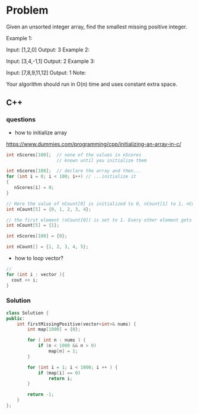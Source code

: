 # Problem

Given an unsorted integer array, find the smallest missing positive integer.

Example 1:

Input: [1,2,0]
Output: 3
Example 2:

Input: [3,4,-1,1]
Output: 2
Example 3:

Input: [7,8,9,11,12]
Output: 1
Note:

Your algorithm should run in O(n) time and uses constant extra space.

## C++

### questions

- how to initialize array

https://www.dummies.com/programming/cpp/initializing-an-array-in-c/

```c++
int nScores[100];  // none of the values in nScores
                   // known until you initialize them

int nScores[100];  // declare the array and then...
for (int i = 0; i < 100; i++) // ...initialize it
{
   nScores[i] = 0;
}

// Here the value of nCount[0] is initialized to 0, nCount[1] to 1, nCount[2] to 2, and so on. If there are more elements than numbers in the list, C++ pads the list with zeros.
int nCount[5] = {0, 1, 2, 3, 4};

// the first element (nCount[0]) is set to 1. Every other element gets initialized to zero.
int nCount[5] = {1};

int nScores[100] = {0};

int nCount[] = {1, 2, 3, 4, 5};
```

- how to loop vector?

```c++
//
for (int i : vector ){
  cout << i;
}
```


### Solution

```c++
class Solution {
public:
    int firstMissingPositive(vector<int>& nums) {
        int map[1000] = {0};

        for ( int n : nums ) {
            if (n < 1000 && n > 0)
                map[n] = 1;
        }

        for (int i = 1; i < 1000; i ++ ) {
            if (map[i] == 0)
                return i;
        }

        return -1;
    }
};
```
